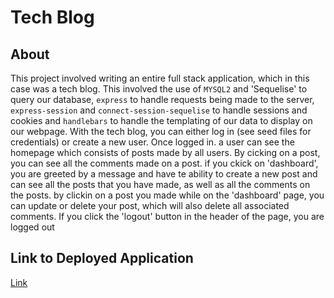 # Tech Blog

## About

This project involved writing an entire full stack application, which in this case was a tech blog. This involved the use of `MYSQL2` and 'Sequelise' to query our database, `express` to handle requests being made to the server, `express-session` and `connect-session-sequelise` to handle sessions and cookies and `handlebars` to handle the templating of our data to display on our webpage. With the tech blog, you can either log in (see seed files for credentials) or create a new user. Once logged in. a user can see the homepage which consists of posts made by all users. By cicking on a post, you can see all the comments made on a post. if you ckick on 'dashboard', you are greeted by a message and have te ability to create a new post and can see all the posts that you have made, as well as all the comments on the posts. by clickin on a post you made while on the 'dashboard' page, you can update or delete your post, which will also delete all associated comments. If you click the 'logout' button in the header of the page, you are logged out

## Link to Deployed Application

[Link](https://peaceful-basin-57768.herokuapp.com/)

